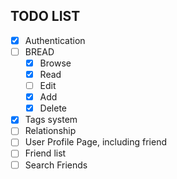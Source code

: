 ## TODO LIST 
- [x] Authentication
- [ ] BREAD
    - [x] Browse
    - [x] Read
    - [ ] Edit
    - [x] Add
    - [x] Delete
- [x] Tags system
- [ ] Relationship
- [ ] User Profile Page, including friend
- [ ] Friend list
- [ ] Search Friends
